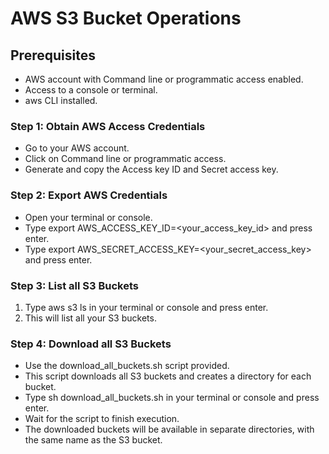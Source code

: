 # AWS S3 Bucket Operations
## Prerequisites
-   AWS account with Command line or programmatic access enabled.
-   Access to a console or terminal.
-   aws CLI installed.
### Step 1: Obtain AWS Access Credentials
- Go to your AWS account.
- Click on Command line or programmatic access.
- Generate and copy the Access key ID and Secret access key.
### Step 2: Export AWS Credentials
- Open your terminal or console.
- Type export AWS_ACCESS_KEY_ID=<your_access_key_id> and press enter.
- Type export AWS_SECRET_ACCESS_KEY=<your_secret_access_key> and press enter.
### Step 3: List all S3 Buckets
1. Type aws s3 ls in your terminal or console and press enter.
2. This will list all your S3 buckets.
### Step 4: Download all S3 Buckets
- Use the download_all_buckets.sh script provided.
- This script downloads all S3 buckets and creates a directory for each bucket.
- Type sh download_all_buckets.sh in your terminal or console and press enter.
- Wait for the script to finish execution.
- The downloaded buckets will be available in separate directories, with the same name as the S3 bucket.